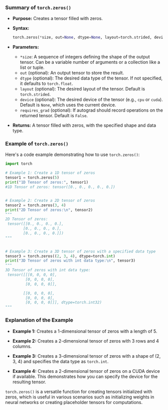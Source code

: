 
### Summary of `torch.zeros()`

- **Purpose:** Creates a tensor filled with zeros.

- **Syntax:**
  ```python
  torch.zeros(*size, out=None, dtype=None, layout=torch.strided, device=None, requires_grad=False)
  ```

- **Parameters:**
  - `*size`: A sequence of integers defining the shape of the output tensor. Can be a variable number of arguments or a collection like a list or tuple.
  - `out` (optional): An output tensor to store the result.
  - `dtype` (optional): The desired data type of the tensor. If not specified, it defaults to `torch.float`.
  - `layout` (optional): The desired layout of the tensor. Default is `torch.strided`.
  - `device` (optional): The desired device of the tensor (e.g., `cpu` or `cuda`). Default is `None`, which uses the current device.
  - `requires_grad` (optional): If autograd should record operations on the returned tensor. Default is `False`.

- **Returns:** A tensor filled with zeros, with the specified shape and data type.

### Example of `torch.zeros()`

Here's a code example demonstrating how to use `torch.zeros()`:

```python
import torch

# Example 1: Create a 1D tensor of zeros
tensor1 = torch.zeros(5)
print("1D Tensor of zeros:", tensor1)
#1D Tensor of zeros: tensor([0., 0., 0., 0., 0.])


# Example 2: Create a 2D tensor of zeros
tensor2 = torch.zeros(3, 4)
print("2D Tensor of zeros:\n", tensor2)
"""
2D Tensor of zeros:
 tensor([[0., 0., 0., 0.],
        [0., 0., 0., 0.],
        [0., 0., 0., 0.]])
"""


# Example 3: Create a 3D tensor of zeros with a specified data type
tensor3 = torch.zeros((2, 3, 4), dtype=torch.int)
print("3D Tensor of zeros with int data type:\n", tensor3)
"""
3D Tensor of zeros with int data type:
 tensor([[[0, 0, 0, 0],
         [0, 0, 0, 0],
         [0, 0, 0, 0]],

        [[0, 0, 0, 0],
         [0, 0, 0, 0],
         [0, 0, 0, 0]]], dtype=torch.int32)
"""

```

### Explanation of the Example

- **Example 1:** Creates a 1-dimensional tensor of zeros with a length of 5.

- **Example 2:** Creates a 2-dimensional tensor of zeros with 3 rows and 4 columns.

- **Example 3:** Creates a 3-dimensional tensor of zeros with a shape of (2, 3, 4) and specifies the data type as `torch.int`.

- **Example 4:** Creates a 2-dimensional tensor of zeros on a CUDA device if available. This demonstrates how you can specify the device for the resulting tensor.

`torch.zeros()` is a versatile function for creating tensors initialized with zeros, which is useful in various scenarios such as initializing weights in neural networks or creating placeholder tensors for computations.